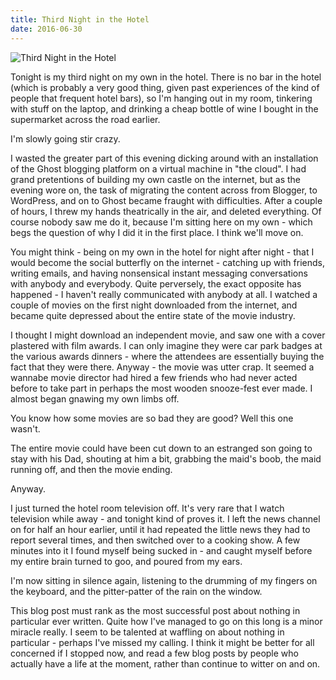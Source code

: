```yaml
---
title: Third Night in the Hotel
date: 2016-06-30
---
```


![Third Night in the Hotel](https://source.unsplash.com/npxXWgQ33ZQ/1600x900)

Tonight is my third night on my own in the hotel. There is no bar in the hotel (which is probably a very good thing, given past experiences of the kind of people that frequent hotel bars), so I'm hanging out in my room, tinkering with stuff on the laptop, and drinking a cheap bottle of wine I bought in the supermarket across the road earlier.

I'm slowly going stir crazy.

I wasted the greater part of this evening dicking around with an installation of the Ghost blogging platform on a virtual machine in "the cloud". I had grand pretentions of building my own castle on the internet, but as the evening wore on, the task of migrating the content across from Blogger, to WordPress, and on to Ghost became fraught with difficulties. After a couple of hours, I threw my hands theatrically in the air, and deleted everything. Of course nobody saw me do it, because I'm sitting here on my own - which begs the question of why I did it in the first place. I think we'll move on.

You might think - being on my own in the hotel for night after night - that I would become the social butterfly on the internet - catching up with friends, writing emails, and having nonsensical instant messaging conversations with anybody and everybody. Quite perversely, the exact opposite has happened - I haven't really communicated with anybody at all. I watched a couple of movies on the first night downloaded from the internet, and became quite depressed about the entire state of the movie industry.

I thought I might download an independent movie, and saw one with a cover plastered with film awards. I can only imagine they were car park badges at the various awards dinners - where the attendees are essentially buying the fact that they were there. Anyway - the movie was utter crap. It seemed a wannabe movie director had hired a few friends who had never acted before to take part in perhaps the most wooden snooze-fest ever made. I almost began gnawing my own limbs off.

You know how some movies are so bad they are good? Well this one wasn't.

The entire movie could have been cut down to an estranged son going to stay with his Dad, shouting at him a bit, grabbing the maid's boob, the maid running off, and then the movie ending.

Anyway.

I just turned the hotel room television off. It's very rare that I watch television while away - and tonight kind of proves it. I left the news channel on for half an hour earlier, until it had repeated the little news they had to report several times, and then switched over to a cooking show. A few minutes into it I found myself being sucked in - and caught myself before my entire brain turned to goo, and poured from my ears.

I'm now sitting in silence again, listening to the drumming of my fingers on the keyboard, and the pitter-patter of the rain on the window.

This blog post must rank as the most successful post about nothing in particular ever written. Quite how I've managed to go on this long is a minor miracle really. I seem to be talented at waffling on about nothing in particular - perhaps I've missed my calling. I think it might be better for all concerned if I stopped now, and read a few blog posts by people who actually have a life at the moment, rather than continue to witter on and on.